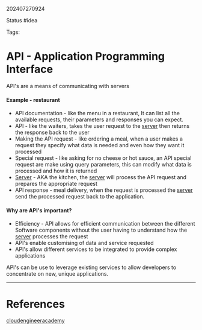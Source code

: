 202407270924

Status #idea

Tags:

# API - Application Programming Interface

API's are a means of communicating with servers

#### Example - restaurant

- API documentation - like the menu in a restaurant, It can list all the available requests, their parameters and responses you can expect.
- API - like the waiters, takes the user request to the [server](/home/jeff/Documents/Second_Brain/000_Second_Brain/Server.md) then returns
the response back to the user
- Making the API request - like ordering a meal, when a user makes a request they specify what data is needed and even how they want it processed
- Special request - like asking for no cheese or hot sauce, an API special request are make using query parameters, this can modify what data is 
processed and how it is returned
- [Server](/home/jeff/Documents/Second_Brain/000_Second_Brain/Server.md) - AKA the kitchen, the [server](/home/jeff/Documents/Second_Brain/000_Second_Brain/Server.md)
will process the API request and prepares the appropriate request
- API response - meal delivery, when the request is processed the [server](/home/jeff/Documents/Second_Brain/000_Second_Brain/Server.md) send 
the processed request back to the application.

#### Why are API's important?

- Efficiency - API allows for efficient communication between the different Software components without the user having to understand 
  how the [server](/home/jeff/Documents/Second_Brain/000_Second_Brain/Server.md) processes the request
- API's enable customising of data and service requested
- API's allow different services to be integrated to provide complex applications

API's can be use to leverage existing services to allow developers to concentrate on new, unique applications.

---
# References
[cloudengineeracademy](https://cloudengineeracademy.mykajabi.com/products/cloud-academy-tech-with-soleyman/categories/2154687876/posts/2175105228)
